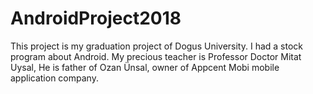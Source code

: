 # AndroidProject2018

This project is my graduation project of Dogus University. I had a stock program about Android. My precious teacher is Professor Doctor Mitat Uysal, He is father of Ozan Ünsal, owner of Appcent Mobi mobile application company.
